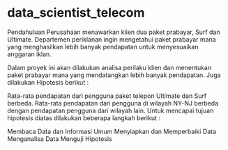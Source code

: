 # data_scientist_telecom
Pendahuluan 
Perusahaan menawarkan klien dua paket prabayar, Surf dan Ultimate. Departemen periklanan ingin mengetahui paket prabayar mana yang menghasilkan lebih banyak pendapatan untuk menyesuaikan anggaran iklan.

Dalam proyek ini akan dilakukan analisa perilaku klien dan menentukan paket prabayar mana yang mendatangkan lebih banyak pendapatan. Juga dilakukan Hipotesis berikut :

Rata-rata pendapatan dari pengguna paket telepon Ultimate dan Surf berbeda.
Rata-rata pendapatan dari pengguna di wilayah NY-NJ berbeda dengan pendapatan pengguna dari wilayah lain.
Untuk mencapai tujuan hipotesis diatas dilakukan beberapa langkah berikut :

Membaca Data dan Informasi Umum
Menyiapkan dan Memperbaiki Data
Menganalisa Data
Menguji Hipotesis

